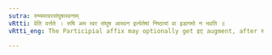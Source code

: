 ```yaml
---
sutra: रुष्यमत्वरसंघुषास्वनाम्
vRtti: वेति वर्त्तते । रुषि अम त्वर संघुष आस्वन इत्येतेषां निष्ठायां वा इडागमो न भवति ॥
vRtti_eng: The Participial affix may optionally get इट् augment, after रुष्, अम्; त्वर, संघुष्, and आस्वन् ॥

---
```

